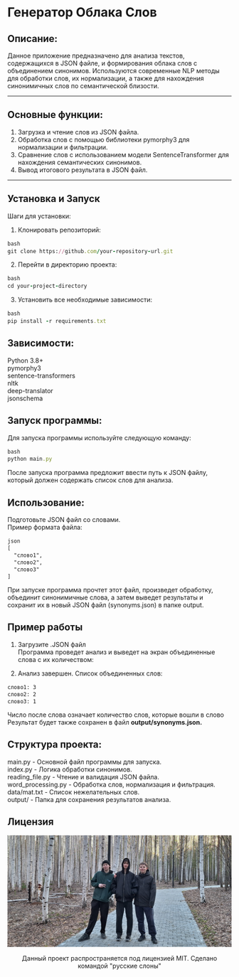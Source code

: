 **Генератор Облака Слов**
=====================
Описание:
-----------------------------------
Данное приложение предназначено для анализа текстов, содержащихся в JSON файле, и формирования облака слов с объединением синонимов. Используются современные NLP методы для обработки слов, их нормализации, а также для нахождения синонимичных слов по семантической близости.
***
Основные функции:
-----------------------------------
1. Загрузка и чтение слов из JSON файла.
2. Обработка слов с помощью библиотеки pymorphy3 для нормализации и фильтрации.
3. Сравнение слов с использованием модели SentenceTransformer для нахождения семантических синонимов.
4. Вывод итогового результата в JSON файл.
***
Установка и Запуск
-----------------------------------
Шаги для установки:
1. Клонировать репозиторий:
```ruby
bash
git clone https://github.com/your-repository-url.git
```
2. Перейти в директорию проекта:
```ruby
bash
cd your-project-directory
```
3. Установить все необходимые зависимости:
```ruby
bash
pip install -r requirements.txt
```

Зависимости:
-----------------------------------
Python 3.8+\
pymorphy3\
sentence-transformers\
nltk\
deep-translator\
jsonschema

Запуск программы:
-----------------------------------
Для запуска программы используйте следующую команду:
```ruby
bash
python main.py
```
После запуска программа предложит ввести путь к JSON файлу, который должен содержать список слов для анализа.

Использование:
-----------------------------------
Подготовьте JSON файл со словами.\
Пример формата файла:
```
json
[
  "слово1",
  "слово2",
  "слово3"
]
```
При запуске программа прочтет этот файл, произведет обработку, объединит синонимичные слова, а затем выведет результаты и сохранит их в новый JSON файл (synonyms.json) в папке output.

Пример работы
-----------------------------------
1. Загрузите .JSON файл\
Программа проведет анализ и выведет на экран объединенные слова с их количеством:
 
2. Анализ завершен. Список объединенных слов:
```
слово1: 3
слово2: 2
слово3: 1
```
Число после слова означает количество слов, которые вошли в слово
Результат будет также сохранен в файл **output/synonyms.json.**

Структура проекта:
-----------------------------------
main.py - Основной файл программы для запуска.\
index.py - Логика обработки синонимов.\
reading_file.py - Чтение и валидация JSON файла.\
word_processing.py - Обработка слов, нормализация и фильтрация.\
data/mat.txt - Список нежелательных слов.\
output/ - Папка для сохранения результатов анализа.

Лицензия
-----------------------------------
![end](data/end_photo.jpg)
<div align="center">
  <a>Данный проект распространяется под лицензией MIT.</a>
  <a>Сделано командой "русские слоны"</a>
</div>
